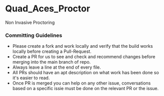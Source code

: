 # Quad_Aces_Proctor
Non Invasive Proctoring

### Committing Guidelines
* Please create a fork and work locally and verify that the build works locally before creating a Pull-Request.
* Create a PR for us to see and check and recommend changes before merging into the main branch of repo.
* Always leave a line at the end of every file.
* All PRs should have an apt description on what work has been done so it's easier to read.
* Once PR is merged you can help on any other issue, conversations based on a specific issie must be done on the relevant PR or the issue.
